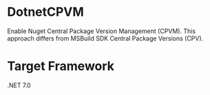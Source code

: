 # DotnetCPVM
Enable Nuget Central Package Version Management (CPVM). This approach differs from MSBuild SDK Central Package Versions (CPV).

# Target Framework
.NET 7.0